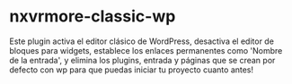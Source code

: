 # nxvrmore-classic-wp
Este plugin activa el editor clásico de WordPress, desactiva el editor de bloques para widgets, establece los enlaces permanentes como 'Nombre de la entrada', y elimina los plugins, entrada y páginas que se crean por defecto con wp para que puedas iniciar tu proyecto cuanto antes! 
